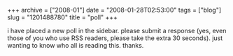 +++
archive = ["2008-01"]
date = "2008-01-28T02:53:00"
tags = ["blog"]
slug = "1201488780"
title = "poll"
+++

i have placed a new poll in the sidebar. please submit a response (yes,
even those of you who use RSS readers, please take the extra 30 seconds).
just wanting to know who all is reading this. thanks.

